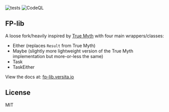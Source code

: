 ![tests](https://github.com/versita-app/fp-lib/workflows/tests/badge.svg) ![CodeQL](https://github.com/versita-app/fp-lib/workflows/CodeQL/badge.svg)
## FP-lib

A loose fork/heavily inspired by [True Myth](https://github.com/true-myth/true-myth/) with four main wrappers/classes:

* Either (replaces `Result` from True Myth)
* Maybe (slightly more lightweight version of the True Myth implementation but more-or-less the same)
* Task
* TaskEither

View the docs at: [fp-lib.versita.io](https://fp-lib.versita.io)

## License

MIT
